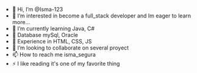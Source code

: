 - 👋 Hi, I’m @Isma-123
- 👀 I’m interested in become a full_stack developer and Im eager to learn more...
- 🌱 I’m currently learning Java, C#
- 🌱 Database mySql, Oracle
- 👀 Experience in HTML, CSS, JS 
- 💞️ I’m looking to collaborate on several proyect
- 📫 How to reach me  isma_segura 
- ⚡ I like reading it's one of my favorite thing


